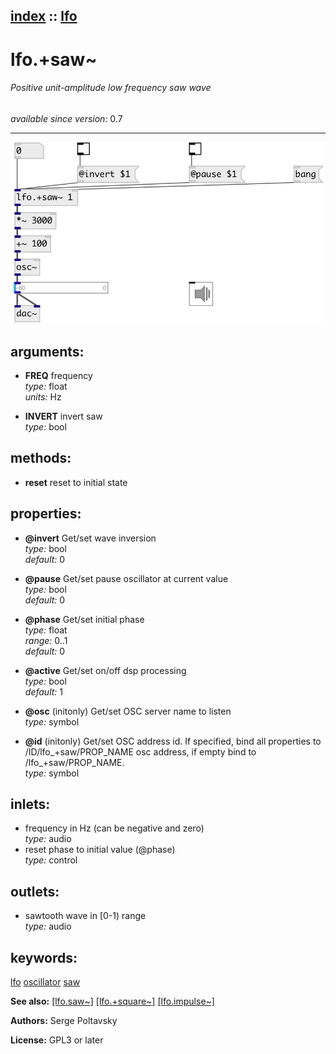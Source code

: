 [index](index.html) :: [lfo](category_lfo.html)
---

# lfo.+saw~

###### Positive unit-amplitude low frequency saw wave

*available since version:* 0.7

---




[![example](../examples/img/lfo.%2Bsaw~.jpg)](../examples/pd/lfo.%2Bsaw~.pd)



## arguments:

* **FREQ**
frequency<br>
_type:_ float<br>
_units:_ Hz<br>

* **INVERT**
invert saw<br>
_type:_ bool<br>



## methods:

* **reset**
reset to initial state<br>




## properties:

* **@invert** 
Get/set wave inversion<br>
_type:_ bool<br>
_default:_ 0<br>

* **@pause** 
Get/set pause oscillator at current value<br>
_type:_ bool<br>
_default:_ 0<br>

* **@phase** 
Get/set initial phase<br>
_type:_ float<br>
_range:_ 0..1<br>
_default:_ 0<br>

* **@active** 
Get/set on/off dsp processing<br>
_type:_ bool<br>
_default:_ 1<br>

* **@osc** (initonly)
Get/set OSC server name to listen<br>
_type:_ symbol<br>

* **@id** (initonly)
Get/set OSC address id. If specified, bind all properties to /ID/lfo_+saw/PROP_NAME osc
address, if empty bind to /lfo_+saw/PROP_NAME.<br>
_type:_ symbol<br>



## inlets:

* frequency in Hz (can be negative and zero)<br>
_type:_ audio
* reset phase to initial value (@phase)<br>
_type:_ control



## outlets:

* sawtooth wave in [0-1) range<br>
_type:_ audio



## keywords:

[lfo](keywords/lfo.html)
[oscillator](keywords/oscillator.html)
[saw](keywords/saw.html)



**See also:**
[\[lfo.saw~\]](lfo.saw~.html)
[\[lfo.+square~\]](lfo.%2Bsquare~.html)
[\[lfo.impulse~\]](lfo.impulse~.html)




**Authors:** Serge Poltavsky




**License:** GPL3 or later





